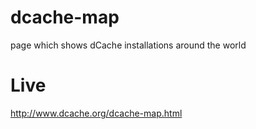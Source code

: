 dcache-map
==========

page which shows dCache installations around the world

Live
====
http://www.dcache.org/dcache-map.html

